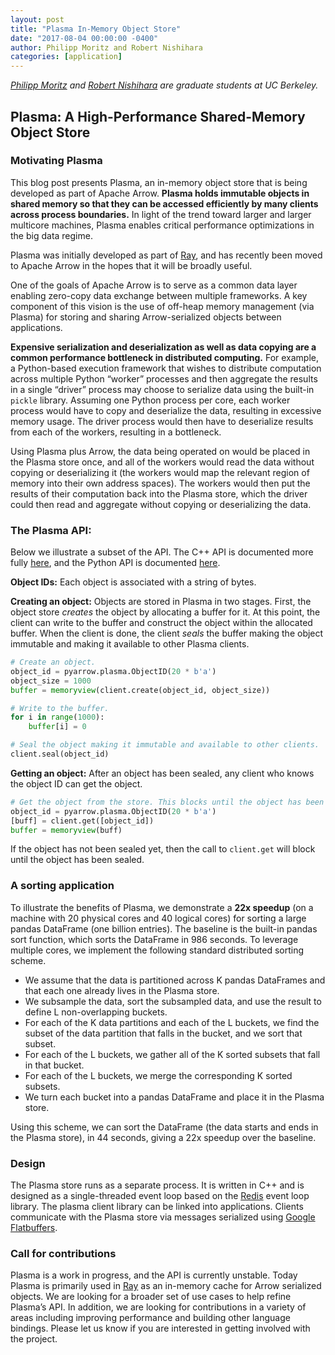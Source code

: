 ```yaml
---
layout: post
title: "Plasma In-Memory Object Store"
date: "2017-08-04 00:00:00 -0400"
author: Philipp Moritz and Robert Nishihara
categories: [application]
---
```

<!--
{% comment %}
Licensed to the Apache Software Foundation (ASF) under one or more
contributor license agreements.  See the NOTICE file distributed with
this work for additional information regarding copyright ownership.
The ASF licenses this file to you under the Apache License, Version 2.0
(the "License"); you may not use this file except in compliance with
the License.  You may obtain a copy of the License at

http://www.apache.org/licenses/LICENSE-2.0

Unless required by applicable law or agreed to in writing, software
distributed under the License is distributed on an "AS IS" BASIS,
WITHOUT WARRANTIES OR CONDITIONS OF ANY KIND, either express or implied.
See the License for the specific language governing permissions and
limitations under the License.
{% endcomment %}
-->

*[Philipp Moritz][1] and [Robert Nishihara][2] are graduate students at UC
 Berkeley.*

## Plasma: A High-Performance Shared-Memory Object Store

### Motivating Plasma

This blog post presents Plasma, an in-memory object store that is being
developed as part of Apache Arrow. **Plasma holds immutable objects in shared
memory so that they can be accessed efficiently by many clients across process
boundaries.** In light of the trend toward larger and larger multicore machines,
Plasma enables critical performance optimizations in the big data regime.

Plasma was initially developed as part of [Ray][3], and has recently been moved
to Apache Arrow in the hopes that it will be broadly useful.

One of the goals of Apache Arrow is to serve as a common data layer enabling
zero-copy data exchange between multiple frameworks. A key component of this
vision is the use of off-heap memory management (via Plasma) for storing and
sharing Arrow-serialized objects between applications.

**Expensive serialization and deserialization as well as data copying are a
common performance bottleneck in distributed computing.** For example, a
Python-based execution framework that wishes to distribute computation across
multiple Python “worker” processes and then aggregate the results in a single
“driver” process may choose to serialize data using the built-in `pickle`
library. Assuming one Python process per core, each worker process would have to
copy and deserialize the data, resulting in excessive memory usage. The driver
process would then have to deserialize results from each of the workers,
resulting in a bottleneck.

Using Plasma plus Arrow, the data being operated on would be placed in the
Plasma store once, and all of the workers would read the data without copying or
deserializing it (the workers would map the relevant region of memory into their
own address spaces). The workers would then put the results of their computation
back into the Plasma store, which the driver could then read and aggregate
without copying or deserializing the data.

### The Plasma API:

Below we illustrate a subset of the API. The C++ API is documented more fully
[here][6], and the Python API is documented [here][7].

**Object IDs:** Each object is associated with a string of bytes.

**Creating an object:** Objects are stored in Plasma in two stages. First, the
object store *creates* the object by allocating a buffer for it. At this point,
the client can write to the buffer and construct the object within the allocated
buffer. When the client is done, the client *seals* the buffer making the object
immutable and making it available to other Plasma clients.

```python
# Create an object.
object_id = pyarrow.plasma.ObjectID(20 * b'a')
object_size = 1000
buffer = memoryview(client.create(object_id, object_size))

# Write to the buffer.
for i in range(1000):
    buffer[i] = 0

# Seal the object making it immutable and available to other clients.
client.seal(object_id)
```

**Getting an object:** After an object has been sealed, any client who knows the
object ID can get the object.

```python
# Get the object from the store. This blocks until the object has been sealed.
object_id = pyarrow.plasma.ObjectID(20 * b'a')
[buff] = client.get([object_id])
buffer = memoryview(buff)
```

If the object has not been sealed yet, then the call to `client.get` will block
until the object has been sealed.

### A sorting application

To illustrate the benefits of Plasma, we demonstrate a **22x speedup** (on a
machine with 20 physical cores and 40 logical cores) for sorting a large pandas
DataFrame (one billion entries). The baseline is the built-in pandas sort
function, which sorts the DataFrame in 986 seconds. To leverage multiple cores,
we implement the following standard distributed sorting scheme.

* We assume that the data is partitioned across K pandas DataFrames and that
  each one already lives in the Plasma store.
* We subsample the data, sort the subsampled data, and use the result to define
  L non-overlapping buckets.
* For each of the K data partitions and each of the L buckets, we find the
  subset of the data partition that falls in the bucket, and we sort that subset.
* For each of the L buckets, we gather all of the K sorted subsets that fall in
  that bucket.
* For each of the L buckets, we merge the corresponding K sorted subsets.
* We turn each bucket into a pandas DataFrame and place it in the Plasma store.

Using this scheme, we can sort the DataFrame (the data starts and ends in the
Plasma store), in 44 seconds, giving a 22x speedup over the baseline.

### Design

The Plasma store runs as a separate process. It is written in C++ and is
designed as a single-threaded event loop based on the [Redis][4] event loop library.
The plasma client library can be linked into applications. Clients communicate
with the Plasma store via messages serialized using [Google Flatbuffers][5].

### Call for contributions

Plasma is a work in progress, and the API is currently unstable. Today Plasma is
primarily used in [Ray][3] as an in-memory cache for Arrow serialized objects.
We are looking for a broader set of use cases to help refine Plasma’s API. In
addition, we are looking for contributions in a variety of areas including
improving performance and building other language bindings. Please let us know
if you are interested in getting involved with the project.

[1]: https://people.eecs.berkeley.edu/~pcmoritz/
[2]: http://www.robertnishihara.com
[3]: https://github.com/ray-project/ray
[4]: https://redis.io/
[5]: https://google.github.io/flatbuffers/
[6]: https://github.com/apache/arrow/blob/master/cpp/apidoc/tutorials/plasma.md
[7]: https://github.com/apache/arrow/blob/master/python/doc/source/plasma.rst
